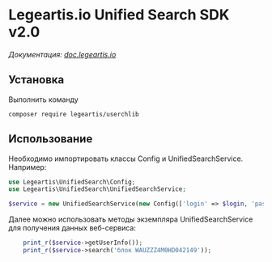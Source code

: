
# Legeartis.io Unified Search SDK v2.0
*Документация: [doc.legeartis.io](https://doc.legeartis.io)*

## Установка

Выполнить команду

    composer require legeartis/userchlib

## Использование

Необходимо импортировать классы Config и UnifiedSearchService. Например:

```php
use Legeartis\UnifiedSearch\Config;
use Legeartis\UnifiedSearch\UnifiedSearchService;

$service = new UnifiedSearchService(new Config(['login' => $login, 'password' => $password]));
```

Далее можно использовать методы экземпляра UnifiedSearchService для получения данных веб-сервиса:

```php
    print_r($service->getUserInfo());
    print_r($service->search('блок WAUZZZ4M0HD042149'));
```




